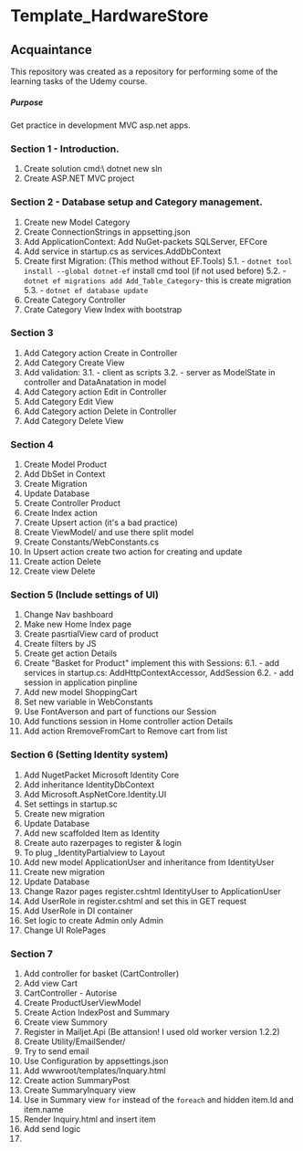 # Template_HardwareStore

## Acquaintance
This repository was created as a repository for performing some of the learning tasks of the Udemy course.

##### Purpose
Get practice in development MVC asp.net apps.

### Section 1 - Introduction.
1. Create solution cmd:\ dotnet new sln
2. Create ASP.NET MVC project

### Section 2 - Database setup and Category management.

1. Create new Model Category
2. Create ConnectionStrings in appsetting.json
3. Add ApplicationContext: Add NuGet-packets SQLServer, EFCore
4. Add service in startup.cs as services.AddDbContext
5. Create first Migration: (This method without EF.Tools)
5.1. - `dotnet tool install --global dotnet-ef` install cmd tool (if not used before)
5.2. - `dotnet ef migrations add Add_Table_Category`- this is create migration
5.3. - `dotnet ef database update`
6. Create Category Controller
7. Crate Category View Index with bootstrap

### Section 3

1. Add Category action Create in Controller
2. Add Category Create View
3. Add validation:
3.1. - client as scripts
3.2. - server as ModelState in controller and DataAnatation in model
4. Add Category action Edit in Controller
5. Add Category Edit View
6. Add Category action Delete in Controller
7. Add Category Delete View
	
### Section 4

1. Create Model Product
2. Add DbSet in Context
3. Create Migration
4. Update Database
5. Create Controller Product
6. Create Index action
7. Create Upsert action (it's a bad practice)
8. Create ViewModel/ and use there split model
9. Create Constants/WebConstants.cs
10. In Upsert action create two action for creating and update
11. Create action Delete
12. Create view Delete

### Section 5 (Include settings of UI)
		
1. Change Nav bashboard
2. Make new Home Index page
3. Create pasrtialView card of product
4. Create filters by JS
5. Create get action Details   
6. Create "Basket for Product" implement this with Sessions:
6.1. - add services in startup.cs: AddHttpContextAccessor, AddSession
6.2. - add session in application pinpline
7. Add new model ShoppingCart
8. Set new variable in WebConstants
9. Use FontAverson and part of functions our Session
10. Add functions session in Home controller action Details
11. Add action RremoveFromCart to Remove cart from list

### Section 6 (Setting Identity system)
		
1. Add NugetPacket Microsoft Identity Core
2. Add inheritance IdentityDbContext
3. Add Microsoft.AspNetCore.Identity.UI   
4. Set settings in startup.sc
5. Create new migration
6. Update Database
7. Add new scaffolded Item as Identity 
8. Create auto razerpages to register & login
9. To plug _IdentityPartialview to Layout
10. Add new model ApplicationUser and inheritance from IdentityUser
11. Create new migration
12. Update Database
13. Change Razor pages register.cshtml IdentityUser to ApplicationUser
14. Add UserRole in register.cshtml and set this in GET request
15. Add UserRole in DI container
16. Set logic to create Admin only Admin
17. Change UI RolePages

### Section 7 

1. Add controller for basket (CartController)
2. Add view Cart
3. CartController - Autorise
4. Create ProductUserViewModel
5. Create Action IndexPost and Summary
6. Create view Summory
7. Register in Mailjet.Api (Be attansion! I used old worker version 1.2.2)
8. Create Utility/EmailSender/
9. Try to send email
10. Use Configuration by appsettings.json
11. Add wwwroot/templates/Inquary.html
12. Create action SummaryPost
13. Create SummaryInquary view 
14. Use in Summary view `for` instead of the `foreach` and hidden item.Id and item.name
15.	Render Inquiry.html and insert item
16. Add send logic
17. 
